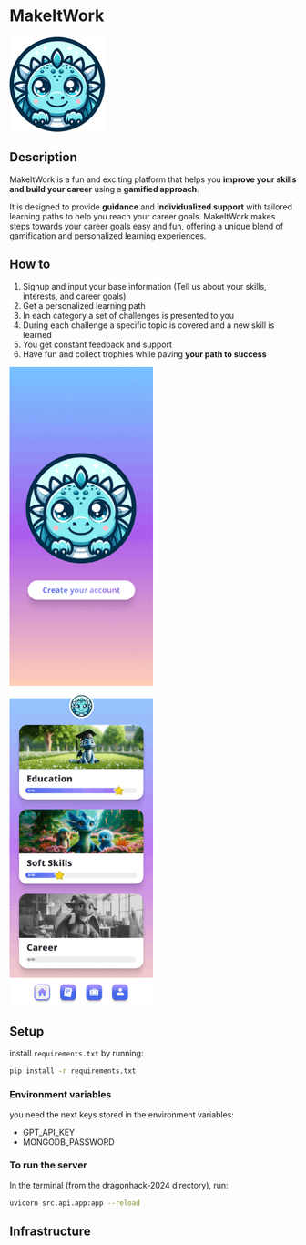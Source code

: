 # MakeItWork

![Logo](./src/media/logo_small.png)

## Description

MakeItWork is a fun and exciting platform that helps you **improve your skills and build your career** using a **gamified approach**.

It is designed to provide **guidance** and **individualized support** with tailored learning paths to help you reach your career goals.
MakeItWork makes steps towards your career goals easy and fun, offering a unique blend of gamification and personalized learning experiences.


## How to

1. Signup and input your base information (Tell us about your skills, interests, and career goals)
2. Get a personalized learning path
3. In each category a set of challenges is presented to you
4. During each challenge a specific topic is covered and a new skill is learned
5. You get constant feedback and support
6. Have fun and collect trophies while paving **your path to success**

![start_screen](./src/media/start_small.gif)&emsp;&emsp;&emsp;&emsp;![path](./src/media/path.gif)
## Setup

install `requirements.txt` by running:
```bash
pip install -r requirements.txt
```

### Environment variables
you need the next keys stored in the environment variables:
- GPT_API_KEY
- MONGODB_PASSWORD

### To run the server
In the terminal (from the dragonhack-2024 directory), run:

```bash
uvicorn src.api.app:app --reload
```



## Infrastructure
